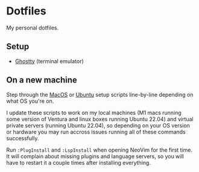 # Dotfiles

My personal dotfiles.

## Setup

- [Ghostty](https://ghostty.org/) (terminal emulator)

## On a new machine

Step through the
[MacOS](https://github.com/waydegg/dotfiles-public/blob/master/macos-setup.sh) or
[Ubuntu](https://github.com/waydegg/dotfiles-public/blob/master/ubuntu-setup.sh) setup
scripts line-by-line depending on what OS you're on.

I update these scripts to work on my local machines (M1 macs running some version of
Ventura and linux boxes running Ubuntu 22.04) and virtual private servers (running
Ubuntu 22.04), so depending on your OS version or hardware you may run accross issues
running all of these commands successfully.

Run `:PlugInstall` and `:LspInstall` when opening NeoVim for the first time. It will
complain about missing plugins and language servers, so you will have to restart it a
couple times after installing everything.
